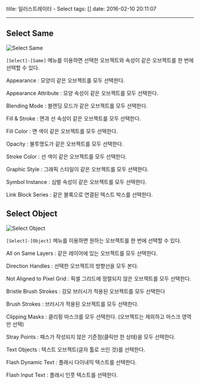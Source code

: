 title: 일러스트레이터 - Select
tags: []
date: 2016-02-10 20:11:07

---

## Select Same

![Select Same](https://goo.gl/8OU53P)

`[Select]-[Same]` 메뉴를 이용하면 선택한 오브젝트와 속성이 같은 오브젝트를 한 번에 선택할 수 있다.

Appearance : 모양이 같은 오브젝트를 모두 선택한다.

Appearance Attribute : 모양 속성이 같은 오브젝트를 모두 선택한다.

Blending Mode : 블렌딩 모드가 같은 오브젝트를 모두 선택한다.

Fill & Stroke : 면과 선 속성이 같은 오브젝트를 모두 선택한다.

Fill Color : 면 색이 같은 오브젝트를 모두 선택한다.

Opacity : 불투명도가 같은 오브젝트를 모두 선택한다. 

Stroke Color : 선 색이 같은 오브젝트를 모두 선택한다.

Graphic Style : 그래픽 스타일이 같은 오브젝트를 모두 선택한다.

Symbol Instance : 심벌 속성이 같은 오브젝트를 모두 선택한다.

Link Block Series : 같은 블록으로 연결된 텍스트 박스를 선택한다.


## Select Object

![Select Object](https://goo.gl/gTePKI) 

`[Select]-[Object]` 메뉴를 이용하면 원하는 오브젝트를 한 번에 선택할 수 있다.

All on Same Layers : 같은 레이어에 있는 오브젝트를 모두 선택한다.

Direction Handles : 선택한 오브젝트의 방향선을 모두 본다.

Not Aligned to Pixel Grid : 픽셀 그리드에 정렬되지 않은 오브젝트를 모두 선택한다.

Bristle Brush Strokes : 강모 브러시가 적용된 오브젝트를 모두 선택한다

Brush Strokes : 브러시가 적용된 오브젝트를 모두 선택한다. 

Clipping Masks : 클리핑 마스크를 모두 선택한다. (오브젝트는 제외하고 마스크 영역만 선택)

Stray Points : 패스가 작성되지 않은 기준점(클릭만 한 상태)을 모두 선택한다.

Text Objects : 텍스트 오브젝트(글자 툴로 쓰인 것)를 선택한다.

Flash Dynamic Text : 플래시 다이내믹 텍스트를 선택한다.

Flash Input Text : 플래시 인풋 텍스트를 선택한다. 




